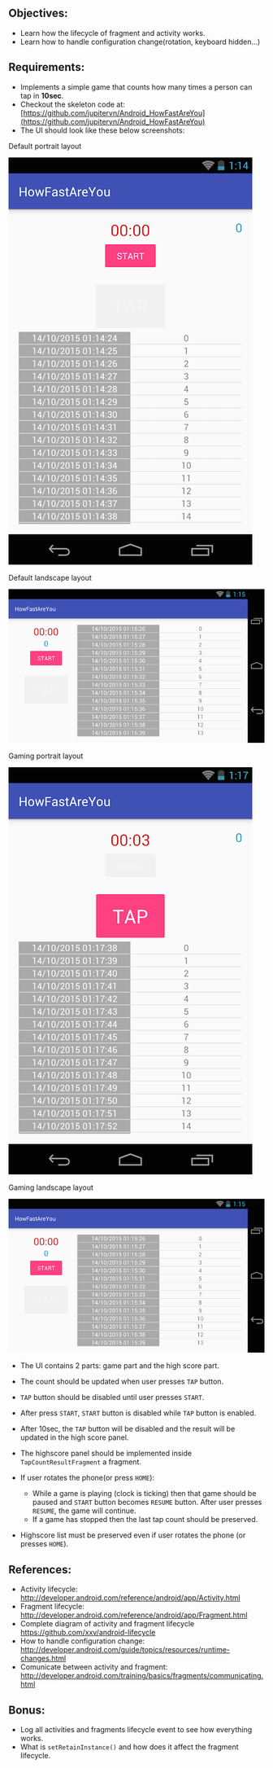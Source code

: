 ## Objectives:
* Learn how the lifecycle of fragment and activity works.
* Learn how to handle configuration change(rotation, keyboard hidden...)

## Requirements:
* Implements a simple game that counts how many times a person can tap in **10sec**.
* Checkout the skeleton code at: [https://github.com/jupitervn/Android_HowFastAreYou](https://github.com/jupitervn/Android_HowFastAreYou)
* The UI should look like these below screenshots:

Default portrait layout

![default_layout_por.png](images/ex3/ex31/default_layout_por.png)

Default landscape layout

![default_layout_land.png](images/ex3/ex31/default_layout_land.png)

Gaming portrait layout

![gaming_layout_por.png](images/ex3/ex31/gaming_layout_por.png)

Gaming landscape layout

![gaming_layout_land.png](images/ex3/ex31/default_layout_land.png)


* The UI contains 2 parts: game part and the high score part.
* The count should be updated when user presses `TAP` button.
* `TAP` button should be disabled until user presses `START`.
* After press `START`, `START` button is disabled while `TAP` button is enabled.
* After 10sec, the `TAP` button will be disabled and the result will be updated in the high score panel.
* The highscore panel should be implemented inside `TapCountResultFragment` a fragment.
* If user rotates the phone(or press `HOME`):
    + While a game is playing (clock is ticking) then that game should be paused and `START` button becomes `RESUME` button. After user presses `RESUME`, the game will continue.
    + If a game has stopped then the last tap count should be preserved.

* Highscore list must be preserved even if user rotates the phone (or presses `HOME`).

## References:
* Activity lifecycle: http://developer.android.com/reference/android/app/Activity.html
* Fragment lifecycle: http://developer.android.com/reference/android/app/Fragment.html
* Complete diagram of activity and fragment lifecycle https://github.com/xxv/android-lifecycle
* How to handle configuration change: http://developer.android.com/guide/topics/resources/runtime-changes.html
* Comunicate between activity and fragment: http://developer.android.com/training/basics/fragments/communicating.html

## Bonus:
* Log all activities and fragments lifecycle event to see how everything works.
* What is `setRetainInstance()` and how does it affect the fragment lifecycle.
